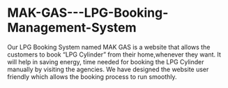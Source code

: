 # MAK-GAS---LPG-Booking-Management-System
Our LPG Booking System named MAK GAS is a website that allows the customers to book “LPG Cylinder” from their home,whenever  they want. It will help in saving energy, time needed for booking the LPG Cylinder manually by visiting the agencies. We have designed the website user friendly which allows the booking process to run smoothly.
